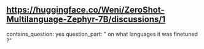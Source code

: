 ## https://huggingface.co/Weni/ZeroShot-Multilanguage-Zephyr-7B/discussions/1

contains_question: yes
question_part: " on what languages it was finetuned ?"